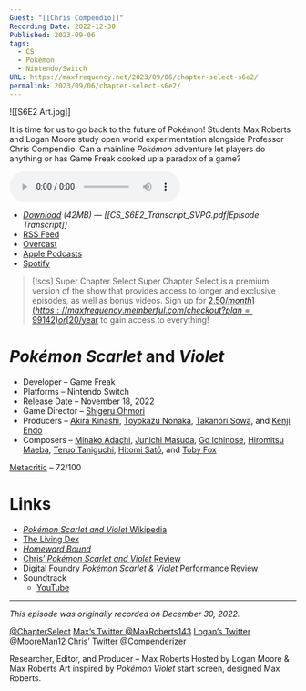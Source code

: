 ```yaml
---
Guest: "[[Chris Compendio]]"
Recording Date: 2022-12-30
Published: 2023-09-06
tags:
  - CS
  - Pokémon
  - Nintendo/Switch
URL: https://maxfrequency.net/2023/09/06/chapter-select-s6e2/
permalink: 2023/09/06/chapter-select-s6e2/
---
```

![[S6E2 Art.jpg]]

It is time for us to go back to the future of Pokémon! Students Max Roberts and Logan Moore study open world experimentation alongside Professor Chris Compendio. Can a mainline *Pokémon* adventure let players do anything or has Game Freak cooked up a paradox of a game?

<audio controls>
  <source src="https://traffic.libsyn.com/chapterselectpod/CS_S6E2_Final.mp3">
</audio>

- *[Download](https://traffic.libsyn.com/chapterselectpod/CS_S6E2_Final.mp3) (42MB)  — [[CS_S6E2_Transcript_SVPG.pdf|Episode Transcript]]*
- [RSS Feed](https://chapterselectpod.libsyn.com/rss)
- [Overcast](https://overcast.fm/itunes1568777352/chapter-select)
- [Apple Podcasts](https://podcasts.apple.com/us/podcast/chapter-select/id1568777352)
- [Spotify](https://open.spotify.com/show/4f1TLZXbwtSX7uHROe9KlS)

> [!scs] Super Chapter Select
> Super Chapter Select is a premium version of the show that provides access to longer and exclusive episodes, as well as bonus videos. Sign up for [$2.50/month](https://maxfrequency.memberful.com/checkout?plan=99142) or [$20/year](https://maxfrequency.memberful.com/checkout?plan=76115) to gain access to everything!

# *Pokémon Scarlet* and *Violet*

- Developer – Game Freak
- Platforms – Nintendo Switch
- Release Date – November 18, 2022
- Game Director – [Shigeru Ohmori](https://en.wikipedia.org/wiki/Shigeru_Ohmori)
- Producers – [Akira Kinashi](https://nintendo.fandom.com/wiki/Akira_Kinashi), [Toyokazu Nonaka](https://nintendo.fandom.com/wiki/Toyokazu_Nonaka), [Takanori Sowa](https://www.linkedin.com/in/takanori-sowa-08587286/?originalSubdomain=jp), and [Kenji Endo](https://www.linkedin.com/in/kenji-endo-81b30917a/?originalSubdomain=jp)
- Composers – [Minako Adachi](https://bulbapedia.bulbagarden.net/wiki/Minako_Adachi), [Junichi Masuda](https://en.wikipedia.org/wiki/Junichi_Masuda), [Go Ichinose](https://bulbapedia.bulbagarden.net/wiki/Gō_Ichinose), [Hiromitsu Maeba](https://vgmdb.net/artist/15864), [Teruo Taniguchi](https://www.mobygames.com/developer/sheet/view/developerId,413858/), [Hitomi Satō](https://bulbapedia.bulbagarden.net/wiki/Hitomi_Satō), and [Toby Fox](https://en.wikipedia.org/wiki/Toby_Fox)

[Metacritic](https://www.metacritic.com/game/switch/pokemon-violet) – 72/100
# Links

- [*Pokémon Scarlet and Violet* Wikipedia](https://en.wikipedia.org/wiki/Pokémon_Scarlet_and_Violet)
- [The Living Dex](https://bulbapedia.bulbagarden.net/wiki/Living_Pokédex)
- *[Homeward Bound](https://en.wikipedia.org/wiki/Homeward_Bound:_The_Incredible_Journey)*
- [Chris’ *Pokémon Scarlet and Violet* Review](https://www.gamepur.com/reviews/pokemon-scarlet-and-violet-review)
- [Digital Foundry *Pokémon Scarlet & Violet* Performance Review](https://youtu.be/pBZqt7D24Zc)
- Soundtrack
	- [YouTube](https://youtube.com/playlist?list=PLjJC3hyewH5DmdqmQb4k30kUwr2Svbc0a)

---
*This episode was originally recorded on December 30, 2022.*

[@ChapterSelect](https://www.twitter.com/chapterselect)
[Max’s Twitter @MaxRoberts143](https://www.twitter.com/maxroberts143)
[Logan’s Twitter @MooreMan12](https://www.twitter.com/mooreman12)
[Chris’ Twitter @Compenderizer](https://twitter.com/Compenderizer)

Researcher, Editor, and Producer – Max Roberts
Hosted by Logan Moore & Max Roberts
Art inspired by *Pokémon Violet* start screen, designed Max Roberts.
